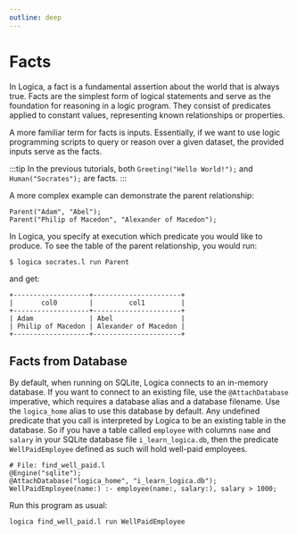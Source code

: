 ```yaml
---
outline: deep
---
```

# Facts

In Logica, a fact is a fundamental assertion about the world that is always true. Facts are the simplest form of logical statements and serve as the foundation for reasoning in a logic program. They consist of predicates applied to constant values, representing known relationships or properties.

A more familiar term for facts is inputs. Essentially, if we want to use logic programming scripts to query or reason over a given dataset, the provided inputs serve as the facts.

:::tip
In the previous tutorials, both `Greeting("Hello World!");` and `Human("Socrates");` are facts.
:::

A more complex example can demonstrate the parent relationship:

```
Parent("Adam", "Abel");
Parent("Philip of Macedon", "Alexander of Macedon");
```

In Logica, you specify at execution which predicate you would like to produce. To see the table of the parent relationship, you would run:

```
$ logica socrates.l run Parent
```

and get:

```
+-------------------+----------------------+
|       col0        |         col1         |
+-------------------+----------------------+
| Adam              | Abel                 |
| Philip of Macedon | Alexander of Macedon |
+-------------------+----------------------+
```

## Facts from Database

By default, when running on SQLite, Logica connects to an in-memory database. If you want to connect to an existing file, use the `@AttachDatabase` imperative, which requires a database alias and a database filename. Use the `logica_home` alias to use this database by default. Any undefined predicate that you call is interpreted by Logica to be an existing table in the database. So if you have a table called `employee` with columns `name` and `salary` in your SQLite database file `i_learn_logica.db`, then the predicate `WellPaidEmployee` defined as such will hold well-paid employees.

```
# File: find_well_paid.l
@Engine("sqlite");
@AttachDatabase("logica_home", "i_learn_logica.db");
WellPaidEmployee(name:) :- employee(name:, salary:), salary > 1000;
```

Run this program as usual:

```
logica find_well_paid.l run WellPaidEmployee
```
